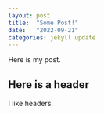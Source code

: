 ```yaml
---
layout: post
title:  "Some Post!"
date:   "2022-09-21"
categories: jekyll update
---
```

Here is my post.

## Here is a header
I like headers.